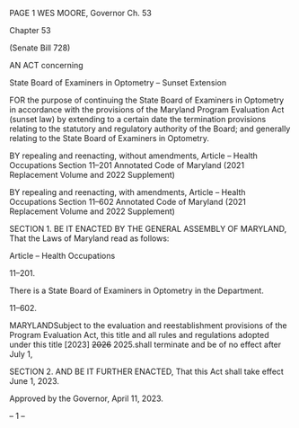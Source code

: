 PAGE 1
WES MOORE, Governor Ch. 53

Chapter 53

(Senate Bill 728)

AN ACT concerning

State Board of Examiners in Optometry – Sunset Extension

FOR the purpose of continuing the State Board of Examiners in Optometry in accordance
with the provisions of the Maryland Program Evaluation Act (sunset law) by
extending to a certain date the termination provisions relating to the statutory and
regulatory authority of the Board; and generally relating to the State Board of
Examiners in Optometry.

BY repealing and reenacting, without amendments,
Article – Health Occupations
Section 11–201
Annotated Code of Maryland
(2021 Replacement Volume and 2022 Supplement)

BY repealing and reenacting, with amendments,
Article – Health Occupations
Section 11–602
Annotated Code of Maryland
(2021 Replacement Volume and 2022 Supplement)

SECTION 1. BE IT ENACTED BY THE GENERAL ASSEMBLY OF MARYLAND,
That the Laws of Maryland read as follows:

Article – Health Occupations

11–201.

There is a State Board of Examiners in Optometry in the Department.

11–602.

MARYLANDSubject to the evaluation and reestablishment provisions of the
Program Evaluation Act, this title and all rules and regulations adopted under this title
[2023] ~~2026~~ 2025.shall terminate and be of no effect after July 1,

SECTION 2. AND BE IT FURTHER ENACTED, That this Act shall take effect June
1, 2023.

Approved by the Governor, April 11, 2023.

– 1 –